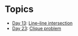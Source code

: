 # Topics

- [Day 13](/src/main/java/com/adventofcode/aoc2024/AoC132024.java): [Line–line intersection](https://en.wikipedia.org/wiki/Line%E2%80%93line_intersection)
- [Day 23](/src/main/java/com/adventofcode/aoc2024/AoC232024.java): [Clique problem](https://en.wikipedia.org/wiki/Clique_problem)
